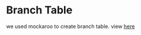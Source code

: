 <h1>Branch Table</h1>
<p>we used mockaroo to create branch table. view <a href="https://github.com/arielbark9/DBMS_1604_6071/blob/master/Hw2/branch%20values%20mockaroo.png">here</a></p>
